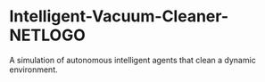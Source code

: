 # Intelligent-Vacuum-Cleaner-NETLOGO
A simulation of autonomous intelligent agents that clean a dynamic environment.
